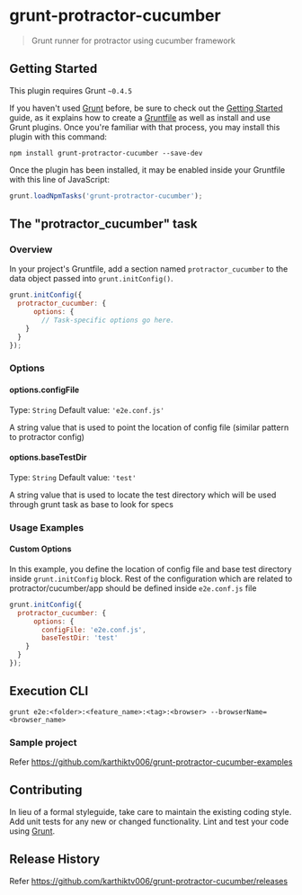 # grunt-protractor-cucumber

> Grunt runner for protractor using cucumber framework

## Getting Started
This plugin requires Grunt `~0.4.5`

If you haven't used [Grunt](http://gruntjs.com/) before, be sure to check out the [Getting Started](http://gruntjs.com/getting-started) guide, as it explains how to create a [Gruntfile](http://gruntjs.com/sample-gruntfile) as well as install and use Grunt plugins. Once you're familiar with that process, you may install this plugin with this command:

```shell
npm install grunt-protractor-cucumber --save-dev
```

Once the plugin has been installed, it may be enabled inside your Gruntfile with this line of JavaScript:

```js
grunt.loadNpmTasks('grunt-protractor-cucumber');
```

## The "protractor_cucumber" task

### Overview
In your project's Gruntfile, add a section named `protractor_cucumber` to the data object passed into `grunt.initConfig()`.

```js
grunt.initConfig({
  protractor_cucumber: {
      options: {
        // Task-specific options go here.
    }
  }
});
```

### Options

#### options.configFile
Type: `String`
Default value: `'e2e.conf.js'`

A string value that is used to point the location of config file (similar pattern to protractor config)

#### options.baseTestDir
Type: `String`
Default value: `'test'`

A string value that is used to locate the test directory which will be used through grunt task as base to look for specs

### Usage Examples
#### Custom Options
In this example, you define the location of config file and base test directory inside `grunt.initConfig` block. Rest of the configuration which are related to protractor/cucumber/app should be defined inside `e2e.conf.js` file

```js
grunt.initConfig({
  protractor_cucumber: {
      options: {
        configFile: 'e2e.conf.js',
        baseTestDir: 'test'
    }
  }
});
```

## Execution CLI
`grunt e2e:<folder>:<feature_name>:<tag>:<browser> --browserName=<browser_name>`

### Sample project
Refer https://github.com/karthiktv006/grunt-protractor-cucumber-examples

## Contributing
In lieu of a formal styleguide, take care to maintain the existing coding style. Add unit tests for any new or changed functionality. Lint and test your code using [Grunt](http://gruntjs.com/).

## Release History
Refer https://github.com/karthiktv006/grunt-protractor-cucumber/releases
